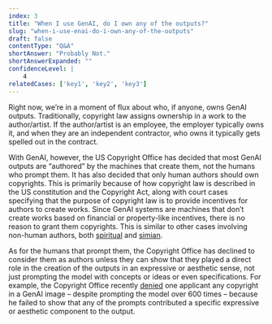 ```yaml
---
index: 3
title: "When I use GenAI, do I own any of the outputs?"
slug: "when-i-use-enai-do-i-own-any-of-the-outputs"
draft: false
contentType: "Q&A"
shortAnswer: "Probably Not."
shortAnswerExpanded: ""
confidenceLevel: |
    4
relatedCases: ['key1', 'key2', 'key3']
---
```


Right now, we’re in a moment of flux about who, if anyone, owns GenAI outputs. Traditionally, copyright law assigns ownership in a work to the author/artist. If the author/artist is an employee, the employer typically owns it, and when they are an independent contractor, who owns it typically gets spelled out in the contract.

With GenAI, however, the US Copyright Office has decided that most GenAI outputs are “authored” by the machines that create them, not the humans who prompt them. It has also decided that only human authors should own copyrights. This is primarily because of how copyright law is described in the US constitution and the Copyright Act, along with court cases specifying that the purpose of copyright law is to provide incentives for authors to create works. Since GenAI systems are machines that don’t create works based on financial or property-like incentives, there is no reason to grant them copyrights. This is similar to other cases involving non-human authors, both [spiritual](https://casetext.com/case/urantia-foundation-v-maaherra-3) and [simian](https://en.wikipedia.org/wiki/Monkey_selfie_copyright_dispute).

As for the humans that prompt them, the Copyright Office has declined to consider them as authors unless they can show that they played a direct role in the creation of the outputs in an expressive or aesthetic sense, not just prompting the model with concepts or ideas or even specifications. For example, the Copyright Office recently [denied](https://quickreads.ext.katten.com/post/102inn1/copyright-office-holds-that-600-prompt-iterations-are-not-enough-human-authorsh) one applicant any copyright in a GenAI image – despite prompting the model over 600 times – because he failed to show that any of the prompts contributed a specific expressive or aesthetic component to the output.